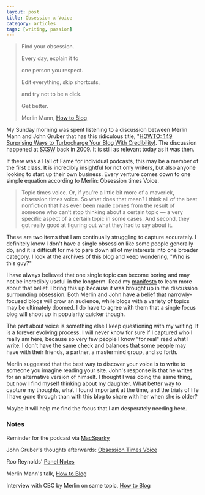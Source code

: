 ```yaml
---
layout: post
title: Obsession x Voice
category: articles
tags: [writing, passion]
---
```


> Find your obsession.
>
> Every day, explain it to
>
> one person you respect. 
>
> Edit everything, skip shortcuts,
>
> and try not to be a dick. 
>
> Get better. 
>
> Merlin Mann, [How to Blog](http://www.kungfugrippe.com/post/50022261/how-to-blog "How to Blog - Merlin Mann")

My Sunday morning was spent listening to a discussion between Merlin Mann and John Gruber that has this ridiculous title, "[HOWTO: 149 Surprising Ways to Turbocharge Your Blog With Credibility!](http://www.43folders.com/2009/03/25/blogs-turbocharged "Howto: 149 Surprising Ways to Turbocharge Your Blog with Creditbility - SXSW"). The discussion happened at [SXSW](http://sxsw.com "SXSW") back in 2009. It is still as relevant today as it was then. 

If there was a Hall of Fame for individual podcasts, this may be a member of the first class. It is incredibly insightful for not only writers, but also anyone looking to start up their own business. Every venture comes down to one simple equation according to Merlin: Obsession times Voice. 

> Topic times voice. Or, if you’re a little bit more of a maverick, obsession times voice. So what does that mean? I think all of the best nonfiction that has ever been made comes from the result of someone who can’t stop thinking about a certain topic — a very specific aspect of a certain topic in some cases. And second, they got really good at figuring out what they had to say about it.

These are two items that I am continually struggling to capture accurately. I definitely know I don't have a single obsession like some people generally do, and it is difficult for me to pare down all of my interests into one broader category. I look at the archives of this blog and keep wondering, "Who is this guy?" 

I have always believed that one single topic can become boring and may not be incredibly useful in the longterm. Read my [manifesto](http://www.foursides.ca/about/ "About Me - Four Sides") to learn more about that belief. I bring this up because it was brought up in the discussion surrounding obsession. Both Merlin and John have a belief that narrowly-focused blogs will grow an audience, while blogs with a variety of topics may be ultimately doomed. I do have to agree with them that a single focus blog will shoot up in popularity quicker though. 

The part about voice is something else I keep questioning with my writing. It is a forever evolving process. I will never know for sure if I captured who I really am here, because so very few people I know "for real" read what I write. I don't have the same check and balances that some people may have with their friends, a partner, a mastermind group, and so forth. 

Merlin suggested that the best way to discover your voice is to write to someone you imagine reading your site. John's response is that he writes for an alternative version of himself. I thought I was doing the same thing, but now I find myself thinking about my daughter. What better way to capture my thoughts, what I found important at the time, and the trials of life I have gone through than with this blog to share with her when she is older? 

Maybe it will help me find the focus that I am desperately needing here. 

### Notes ###


Reminder for the podcast via [MacSparky](http://macsparky.com/blog/obsessionandvoice "Obsession and Voice - MacSparky")

John Gruber's thoughts afterwards: [Obsession Times Voice](http://daringfireball.net/2009/03/obsession_times_voice "Obsesion Times Voice - Daring Fireball")

Roo Reynolds' [Panel Notes](http://rooreynolds.com/2009/03/14/sxsw-panel-snippets-howto-149-surprising-ways-to-turbocharge-your-blog-with-credibility/ "SXSW Panel Snippets")

Merlin Mann's talk, [How to Blog](http://www.kungfugrippe.com/post/50022261/how-to-blog "How to Blog - Merlin Mann") 

Interview with CBC by Merlin on same topic, [How to Blog](http://www.cbc.ca/spark/2008/12/full-merlin-mann-series-how-to-blog/ "How to Blog - CBC Sparks")
